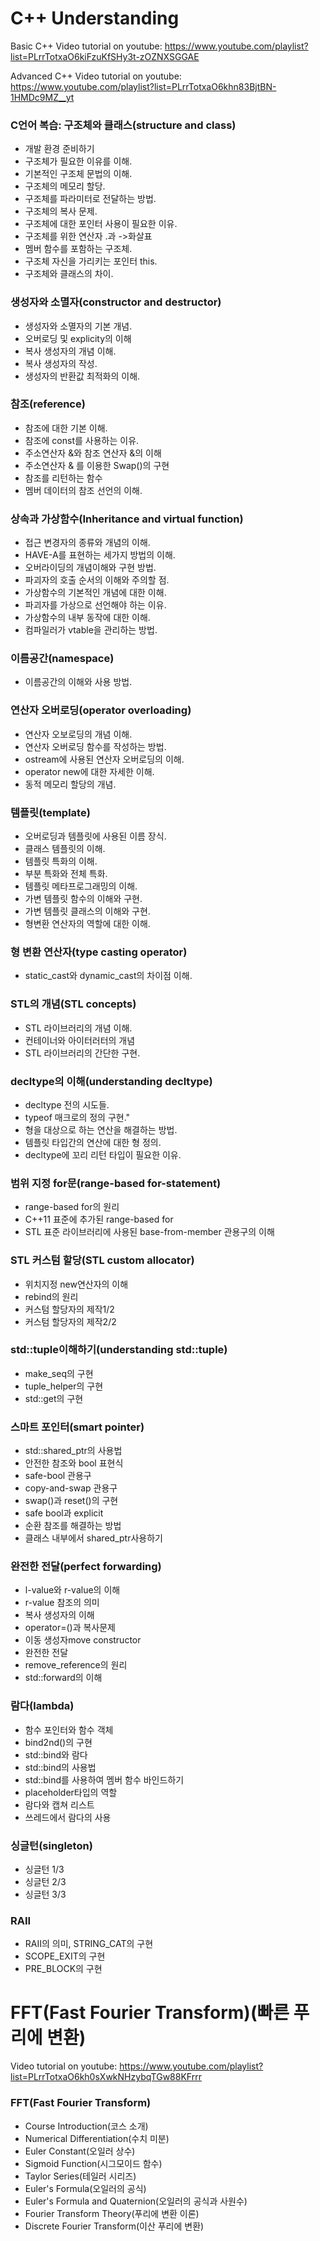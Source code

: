 # C++ Understanding

Basic C++ Video tutorial on youtube:
https://www.youtube.com/playlist?list=PLrrTotxaO6kiFzuKfSHy3t-zOZNXSGGAE

Advanced C++ Video tutorial on youtube:
https://www.youtube.com/playlist?list=PLrrTotxaO6khn83BjtBN-1HMDc9MZ__yt

### C언어 복습: 구조체와 클래스(structure and class)
  - 개발 환경 준비하기
  - 구조체가 필요한 이유를 이해.
  - 기본적인 구조체 문법의 이해.
  - 구조체의 메모리 할당.
  - 구조체를 파라미터로 전달하는 방법.
  - 구조체의 복사 문제.
  - 구조체에 대한 포인터 사용이 필요한 이유.
  - 구조체를 위한 연산자 .과 ->화살표
  - 멤버 함수를 포함하는 구조체.
  - 구조체 자신을 가리키는 포인터 this.
  - 구조체와 클래스의 차이.
### 생성자와 소멸자(constructor and destructor)
  - 생성자와 소멸자의 기본 개념.
  - 오버로딩 및 explicity의 이해
  - 복사 생성자의 개념 이해.
  - 복사 생성자의 작성.
  - 생성자의 반환값 최적화의 이해.
### 참조(reference)
  - 참조에 대한 기본 이해.
  - 참조에 const를 사용하는 이유.
  - 주소연산자 &와 참조 연산자 &의 이해
  - 주소연산자 & 를 이용한 Swap()의 구현
  - 참조를 리턴하는 함수
  - 멤버 데이터의 참조 선언의 이해.
### 상속과 가상함수(Inheritance and virtual function)
  - 접근 변경자의 종류와 개념의 이해.
  - HAVE-A를 표현하는 세가지 방법의 이해.
  - 오버라이딩의 개념이해와 구현 방법.
  - 파괴자의 호출 순서의 이해와 주의할 점.
  - 가상함수의 기본적인 개념에 대한 이해.
  - 파괴자를 가상으로 선언해야 하는 이유.
  - 가상함수의 내부 동작에 대한 이해.
  - 컴파일러가 vtable을 관리하는 방법.
### 이름공간(namespace)
  - 이름공간의 이해와 사용 방법.
### 연산자 오버로딩(operator overloading)
  - 연산자 오보로딩의 개념 이해.
  - 연산자 오버로딩 함수를 작성하는 방법.
  - ostream에 사용된 연산자 오버로딩의 이해.
  - operator new에 대한 자세한 이해.
  - 동적 메모리 할당의 개념.
### 템플릿(template)
  - 오버로딩과 템플릿에 사용된 이름 장식.
  - 클래스 템플릿의 이해.
  - 템플릿 특화의 이해.
  - 부분 특화와 전체 특화.
  - 템플릿 메타프로그래밍의 이해.
  - 가변 템플릿 함수의 이해와 구현.
  - 가변 템플릿 클래스의 이해와 구현.
  - 형변환 연산자의 역할에 대한 이해.
### 형 변환 연산자(type casting operator)
  - static_cast와 dynamic_cast의 차이점 이해.
### STL의 개념(STL concepts)
  - STL 라이브러리의 개념 이해.
  - 컨테이너와 아이터러터의 개념
  - STL 라이브러리의 간단한 구현.
### decltype의 이해(understanding decltype)
  - decltype 전의 시도들.
  - typeof 매크로의 정의 구현."
  - 형을 대상으로 하는 연산을 해결하는 방법.
  - 템플릿 타입간의 연산에 대한 형 정의.
  - decltype에 꼬리 리턴 타입이 필요한 이유.
### 범위 지정 for문(range-based for-statement)
  - range-based for의 원리
  - C++11 표준에 추가된 range-based for
  - STL 표준 라이브러리에 사용된 base-from-member 관용구의 이해
### STL 커스텀 할당(STL custom allocator)
  - 위치지정 new연산자의 이해
  - rebind의 원리
  - 커스텀 할당자의 제작1/2
  - 커스텀 할당자의 제작2/2
### std::tuple이해하기(understanding std::tuple)
  - make_seq의 구현
  - tuple_helper의 구현
  - std::get의 구현
### 스마트 포인터(smart pointer)
  - std::shared_ptr의 사용법
  - 안전한 참조와 bool 표현식
  - safe-bool 관용구
  - copy-and-swap 관용구
  - swap()과 reset()의 구현
  - safe bool과 explicit
  - 순환 참조를 해결하는 방법
  - 클래스 내부에서 shared_ptr사용하기
### 완전한 전달(perfect forwarding)
  - l-value와 r-value의 이해
  - r-value 참조의 의미
  - 복사 생성자의 이해
  - operator=()과 복사문제
  - 이동 생성자move constructor
  - 완전한 전달
  - remove_reference의 원리
  - std::forward의 이해
### 람다(lambda)
  - 함수 포인터와 함수 객체
  - bind2nd()의 구현
  - std::bind와 람다
  - std::bind의 사용법
  - std::bind를 사용하여 멤버 함수 바인드하기
  - placeholder타입의 역할
  - 람다와 캡쳐 리스트
  - 쓰레드에서 람다의 사용
### 싱글턴(singleton)
  - 싱글턴 1/3
  - 싱글턴 2/3
  - 싱글턴 3/3
### RAII
  - RAII의 의미, STRING_CAT의 구현
  - SCOPE_EXIT의 구현
  - PRE_BLOCK의 구현

# FFT(Fast Fourier Transform)(빠른 푸리에 변환)
Video tutorial on youtube:
https://www.youtube.com/playlist?list=PLrrTotxaO6kh0sXwkNHzybqTGw88KFrrr

### FFT(Fast Fourier Transform)
  - Course Introduction(코스 소개)
  - Numerical Differentiation(수치 미분)
  - Euler Constant(오일러 상수)
  - Sigmoid Function(시그모이드 함수)
  - Taylor Series(테일러 시리즈)
  - Euler's Formula(오일러의 공식)
  - Euler's Formula and Quaternion(오일러의 공식과 사원수)
  - Fourier Transform Theory(푸리에 변환 이론)
  - Discrete Fourier Transform(이산 푸리에 변환)
